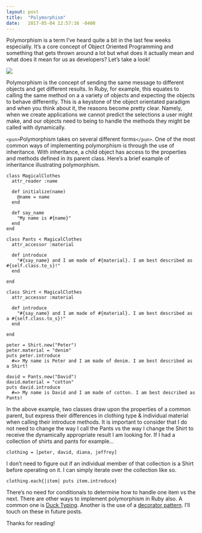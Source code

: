 ```yaml
---
layout: post
title:  "Polymorphism"
date:   2017-05-04 12:57:16 -0400
---
```



Polymorphism is a term I’ve heard quite a bit in the last few weeks especially. It’s a core concept of Object Oriented Programming and something that gets thrown around a lot but what does it actually mean and what does it mean for us as developers? Let’s take a look!

![](https://technofriends.files.wordpress.com/2008/02/polymorphism.gif)

Polymorphism is the concept of sending the same message to different objects and get different results. In Ruby, for example, this equates to calling the same method on a a variety of objects and expecting the objects to behave differently. This is a keystone of the object orientated paradigm and when you think about it, the reasons become pretty clear. Namely, when we create applications we cannot predict the selections a user might make, and our objects need to being to handle the methods they might be called with dynamically.


```<pun>```Polymorphism takes on several different forms```</pun>```. One of the most common ways of implementing polymorphism is through the use of inheritance. With inheritance, a child object has access to the properties and methods defined in its parent class. Here’s a brief example of inheritance illustrating polymorphism.

``` 
class MagicalClothes
  attr_reader :name

  def initialize(name)
    @name = name
  end

  def say_name
    "My name is #{name}"
  end
end

class Pants < MagicalClothes
  attr_accessor :material

  def introduce
    "#{say_name} and I am made of #{material}. I am best described as #{self.class.to_s}!"
  end

end

class Shirt < MagicalClothes
  attr_accessor :material

  def introduce
    "#{say_name} and I am made of #{material}. I am best described as a #{self.class.to_s}!"
  end

end

peter = Shirt.new("Peter")
peter.material = "denim"
puts peter.introduce
  #=> My name is Peter and I am made of denim. I am best described as a Shirt!

david = Pants.new("David")
david.material = "cotton"
puts david.introduce
  #=> My name is David and I am made of cotton. I am best described as Pants!

```

In the above example, two classes draw upon the properties of a common parent, but express their differences in clothing type & individual material when calling their introduce methods. It is important to consider that I do not need to change the way I call the Pants vs the way I change the Shirt to receive the dynamically appropriate result I am looking for. If I had a collection of shirts and pants for example…

```clothing = [peter, david, diana, jeffrey]```

I don’t need to figure out if an individual member of that collection is a Shirt before operating on it. I can simply iterate over the collection like so.

```clothing.each{|item| puts item.introduce}```

There’s no need for conditionals to determine how to handle one item vs the next. There are other ways to implement polymorphism in Ruby also. A common one is [Duck Typing](http://rubylearning.com/satishtalim/duck_typing.html). Another is the use of a [decorator pattern](http://nithinbekal.com/posts/ruby-decorators/). I’ll touch on these in future posts.

Thanks for reading!
